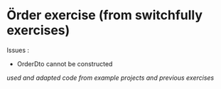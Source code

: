 # Örder exercise (from switchfully exercises)

Issues :

* OrderDto cannot be constructed




_used and adapted code from example projects and previous exercises_